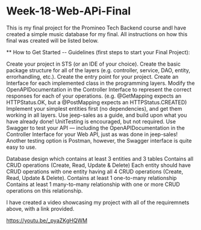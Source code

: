 # Week-18-Web-APi-Final
This is my final project for the Promineo Tech Backend course andI have created a simple music database for my final. 
All instructions on how this final was created will be listed below.

** How to Get Started -- Guidelines (first steps to start your Final Project):

Create your project in STS (or an IDE of your choice). Create the basic package structure for all of the layers (e.g. controller, service, DAO, entity, errorhandling, etc.).
Create the entry point for your project.
Create an Interface for each implemented class in the programming layers.
Modify the OpenAPIDocumentation in the Controller Interface to represent the correct responses for each of your operations. (e.g. @GetMapping expects an HTTPStatus.OK, but a @PostMapping expects an HTTPStatus.CREATED)
Implement your simplest entities first (no dependencies), and get them working in all layers.
Use jeep-sales as a guide, and build upon what you have already done!
UnitTesting is encouraged, but not required.
Use Swagger to test your API — including the OpenAPIDocumentation in the Controller Interface for your Web API, just as was done in jeep-sales! Another testing option is Postman, however, the Swagger interface is quite easy to use.

Database design which contains at least 3 entities and 3 tables
Contains all CRUD operations (Create, Read, Update & Delete)
Each entity should have CRUD operations with one entity having all 4 CRUD operations (Create, Read, Update & Delete).
Contains at least 1 one-to-many relationship
Contains at least 1 many-to-many relationship with one or more CRUD operations on this relationship.


I have created a video showcasing my project with all of the requiremnets above, with a link provided.

https://youtu.be/_pyaZKgHQWM
